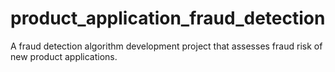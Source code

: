 # product_application_fraud_detection
A fraud detection algorithm development project that assesses fraud risk of new product applications.
